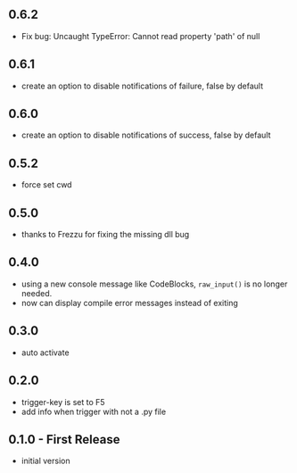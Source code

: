 ## 0.6.2
* Fix bug: Uncaught TypeError: Cannot read property 'path' of null

## 0.6.1
* create an option to disable notifications of failure, false by default

## 0.6.0
* create an option to disable notifications of success, false by default

## 0.5.2
* force set cwd

## 0.5.0
* thanks to Frezzu for fixing the missing dll bug

## 0.4.0
* using a new console message like CodeBlocks, `raw_input()` is no longer needed.
* now can display compile error messages instead of exiting

## 0.3.0
* auto activate

## 0.2.0
* trigger-key is set to F5
* add info when trigger with not a .py file

## 0.1.0 - First Release
* initial version
